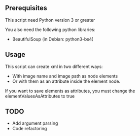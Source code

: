 Prerequisites
-------------

This script need Python version 3 or greater

You also need the following python libraries: 

* BeautifulSoup (in Debian: python3-bs4)


Usage
-----

This script can create xml in two different ways: 

* With image name and image path as node elements
* Or with them as an attribute inside the element node. 

If you want to save elements as attributes, you must change the elementValuesAsAttributes to true


TODO
----

* Add argument parsing
* Code refactoring
